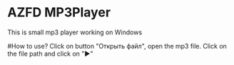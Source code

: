 # AZFD MP3Player
 This is small mp3 player working on Windows

#How to use?
Click on button "Открыть файл", open the mp3 file. Click on the file path and click on "▶"
